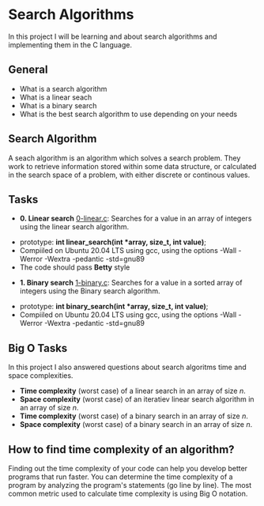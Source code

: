 # Search Algorithms
In this project I will be learning and about search algorithms and implementing them in the C language.
## General
- What is a search algorithm
- What is a linear seach
- What is a binary search
- What is the best search algorithm to use depending on your needs
## Search Algorithm
A seach algorithm is an algorithm which solves a search problem. They work to retrieve information stored within some data structure, or calculated in the search space of a problem, with either discrete or continous values.

## Tasks
* **0. Linear search**
[0-linear.c](./0-linear.c): Searches for a value in an array of integers using the linear search algorithm.
- prototype: **int linear\_search(int \*array, size_t, int value)**;
- Compiiled on Ubuntu 20.04 LTS using gcc, using the options -Wall -Werror -Wextra -pedantic -std=gnu89
- The code should pass **Betty** style

* **1. Binary search**
[1-binary.c](./1-binary.c): Searches for a value in a sorted array of integers using the Binary search algorithm.
- prototype: **int binary\_search(int \*array, size_t, int value)**;
- Compiiled on Ubuntu 20.04 LTS using gcc, using the options -Wall -Werror -Wextra -pedantic -std=gnu89

## Big O Tasks
In this project I also answered questions about search algoritms time and space  complexities.

* **Time complexity** (worst case) of a linear search in an array of size _n_.
* **Space complexity** (worst case) of an iteratiev linear search algorithm in an array of size _n_.
* **Time complexity** (worst case) of a binary search in an array of size _n_.
* **Space complexity** (worst case) of a binary search in an array of size _n_.

## How to find time complexity of an algorithm?
Finding out the time complexity of your code can help you develop better programs that run faster. You can determine the time complexity of a program by analyzing the program's statements (go line by line).
The most common metric used to calculate time complexity is using Big O notation.
